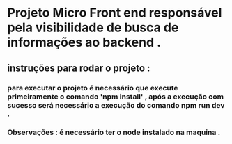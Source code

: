 # Projeto Micro Front end responsável pela visibilidade de busca de informações ao backend . 

## instruções para rodar o projeto : 

### para executar o projeto é necessário que execute primeiramente o comando 'npm install' , após a execução com sucesso será necessário a execução do comando npm run dev .

### Observações : é necessário ter o node instalado na maquina . 


